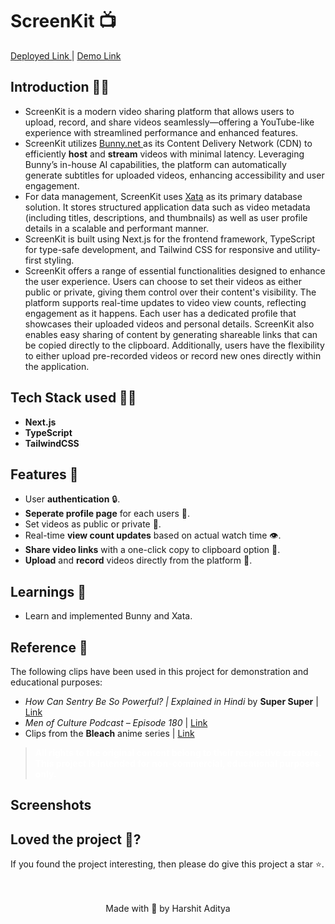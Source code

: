 
<h1>ScreenKit 📺</h1> 
<p> <a href="https://screen-kit.vercel.app">Deployed Link </a> | <a href="">Demo Link</a> </p>

## Introduction 🐱‍💻
- ScreenKit is a modern video sharing platform that allows users to upload, record, and share videos seamlessly—offering a YouTube-like experience with streamlined performance and enhanced features.
- ScreenKit utilizes <a href="https://bunny.net/"> Bunny.net </a> as its Content Delivery Network (CDN) to efficiently **host** and **stream** videos with minimal latency. Leveraging Bunny’s in-house AI capabilities, the platform can automatically generate subtitles for uploaded videos, enhancing accessibility and user engagement.
- For data management, ScreenKit uses <a href="https://xata.io/">Xata</a> as its primary database solution. It stores structured application data such as video metadata (including titles, descriptions, and thumbnails) as well as user profile details in a scalable and performant manner.
- ScreenKit is built using Next.js for the frontend framework, TypeScript for type-safe development, and Tailwind CSS for responsive and utility-first styling.
- ScreenKit offers a range of essential functionalities designed to enhance the user experience. Users can choose to set their videos as either public or private, giving them control over their content's visibility. The platform supports real-time updates to video view counts, reflecting engagement as it happens. Each user has a dedicated profile that showcases their uploaded videos and personal details. ScreenKit also enables easy sharing of content by generating shareable links that can be copied directly to the clipboard. Additionally, users have the flexibility to either upload pre-recorded videos or record new ones directly within the application.

## Tech Stack used 👨‍💻

- **Next.js** 
- **TypeScript** 
- **TailwindCSS**
## Features 🧰
- User **authentication** 🔒.
- **Seperate profile page** for each users 👤.
- Set videos as public or private 🔏. 
- Real-time **view count updates** based on actual watch time 👁️.
- **Share video links** with a one-click copy to clipboard option 📌.
- **Upload** and **record** videos directly from the platform 📼.
## Learnings 📝
  
- Learn and implemented Bunny and Xata.
  
## Reference 📙 
The following clips have been used in this project for demonstration and educational purposes:

<ul>
  <li><em>How Can Sentry Be So Powerful? | Explained in Hindi</em> by <strong>Super Super</strong> | <a href="https://www.youtube.com/watch?v=xo5idZHkQx8&t">Link</a></li>
  <li><em>Men of Culture Podcast – Episode 180</em> | <a href="https://www.youtube.com/watch?v=p52EtVlDZUM">Link</a></li>
  <li>Clips from the <strong>Bleach</strong> anime series | <a href="https://bleach-anime.com/en/">Link</a></li>
</ul>
<blockquote>
  <strong style="color:white">All rights to the original content belong to their respective creators. This project is intended for non-commercial, educational purposes only.</strong>
</blockquote>

## Screenshots  


## Loved the project 💖? 
  
  If you found the project interesting, then please do give this project a star ⭐. 
  <br> <br> <br>
   <p align="center" width="100%">
   Made with 💖 by Harshit Aditya   
</p>
